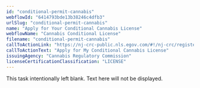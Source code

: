 ```yaml
---
id: "conditional-permit-cannabis"
webflowId: "6414793bde13b38246c4dfb3"
urlSlug: "conditional-permit-cannabis"
name: "Apply for Your Conditional Cannabis License"
webflowName: "Cannabis Conditional License"
filename: "conditional-permit-cannabis"
callToActionLink: "https://nj-crc-public.nls.egov.com/#!/nj-crc/register"
callToActionText: "Apply for My Conditional Cannabis License"
issuingAgency: "Cannabis Regulatory Commission"
licenseCertificationClassification: "LICENSE"
---
```


This task intentionally left blank. Text here will not be displayed.
